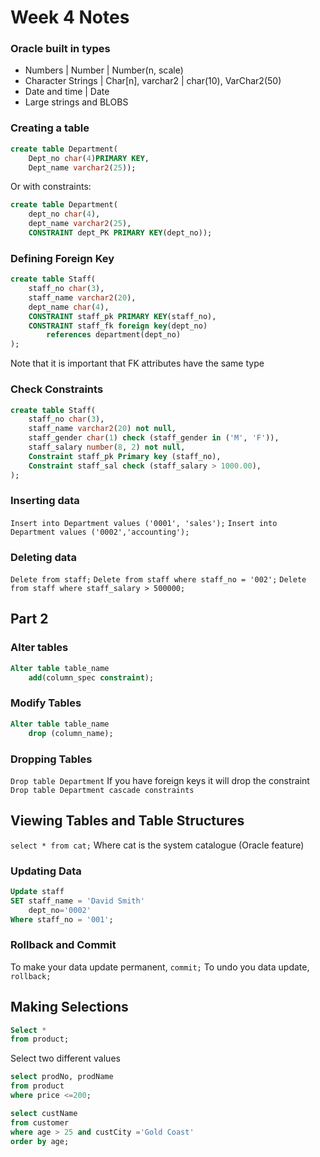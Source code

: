 # Week 4 Notes

### Oracle built in types
- Numbers | Number | Number(n, scale)
- Character Strings | Char[n], varchar2 | char(10), VarChar2(50)
- Date and time | Date
- Large strings and BLOBS

### Creating a table
```SQL
create table Department(
    Dept_no char(4)PRIMARY KEY,
    Dept_name varchar2(25)); 
```
Or with constraints:
```SQL
create table Department(
    dept_no char(4),
    dept_name varchar2(25),
    CONSTRAINT dept_PK PRIMARY KEY(dept_no));
``` 

### Defining Foreign Key
```SQL
create table Staff(
    staff_no char(3),
    staff_name varchar2(20),
    dept_name char(4),
    CONSTRAINT staff_pk PRIMARY KEY(staff_no),
    CONSTRAINT staff_fk foreign key(dept_no)
        references department(dept_no)
);
```
Note that it is important that FK attributes have the same type

### Check Constraints
```SQL
create table Staff(
    staff_no char(3),
    staff_name varchar2(20) not null,
    staff_gender char(1) check (staff_gender in ('M', 'F')),
    staff_salary number(8, 2) not null,
    Constraint staff_pk Primary key (staff_no),
    Constraint staff_sal check (staff_salary > 1000.00),
);
```

### Inserting data
`Insert into Department values ('0001', 'sales');`
`Insert into Department values ('0002','accounting');`

### Deleting data
`Delete from staff;`
`Delete from staff where staff_no = '002';`
`Delete from staff where staff_salary > 500000;`

## Part 2
### Alter tables
```SQL
Alter table table_name
    add(column_spec constraint);
```
### Modify Tables
```SQL
Alter table table_name
    drop (column_name);
```
### Dropping Tables
`Drop table Department`
If you have foreign keys it will drop the constraint
`Drop table Department cascade constraints`

## Viewing Tables and Table Structures
`select * from cat;`
Where cat is the system catalogue (Oracle feature)

### Updating Data
```SQL
Update staff
SET staff_name = 'David Smith'
    dept_no='0002'
Where staff_no = '001';
```

### Rollback and Commit
To make your data update permanent, `commit;`
To undo you data update, `rollback;`

## Making Selections
```SQL
Select *
from product;
```

Select two different values
```SQL
select prodNo, prodName
from product
where price <=200;
```

```SQL
select custName
from customer
where age > 25 and custCity ='Gold Coast'
order by age;
```

